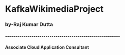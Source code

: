 # KafkaWikimediaProject
### by-Raj Kumar Dutta
#### ---------------------------------------------------------
#### Associate Cloud Application Consultant